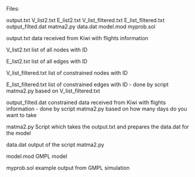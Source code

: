 Files:

output.txt
V_list2.txt
E_list2.txt
V_list_filtered.txt
E_list_filtered.txt
output_filted.dat
matma2.py
data.dat
model.mod
myprob.sol








output.txt
data received from Kiwi with flights information

V_list2.txt
list of all nodes with ID

E_list2.txt
list of all edges with ID

V_list_filtered.txt
list of constrained nodes with ID

E_list_filtered.txt
list of constrained edges with ID - done by script matma2.py based on V_list_filtered.txt

output_filted.dat
constrained data received from Kiwi with flights information - done by script matma2.py based on how many days do you want to take

matma2.py
Script which takes the output.txt and prepares the data.dat for the model

data.dat
output of the script matma2.py

model.mod
GMPL model

myprob.sol
example output from GMPL simulation
